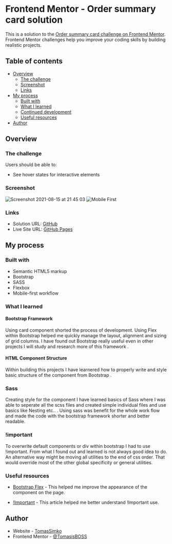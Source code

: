 # Frontend Mentor - Order summary card solution

This is a solution to the [Order summary card challenge on Frontend Mentor](https://www.frontendmentor.io/challenges/order-summary-component-QlPmajDUj). Frontend Mentor challenges help you improve your coding skills by building realistic projects. 

## Table of contents

- [Overview](#overview)
  - [The challenge](#the-challenge)
  - [Screenshot](#screenshot)
  - [Links](#links)
- [My process](#my-process)
  - [Built with](#built-with)
  - [What I learned](#what-i-learned)
  - [Continued development](#continued-development)
  - [Useful resources](#useful-resources)
- [Author](#author)

## Overview

### The challenge

Users should be able to:

- See hover states for interactive elements

### Screenshot

![Screenshot 2021-08-15 at 21 45 03](https://user-images.githubusercontent.com/72190589/129490681-533ce60e-e67c-4585-bad5-1ae4971afa2d.png)
![Mobile First](https://user-images.githubusercontent.com/72190589/129610616-5f0e296f-dd70-4e00-9652-9bb485316afe.png)

### Links

- Solution URL: [GitHub](https://github.com/TomassSimko/fem-order-summary-component)
- Live Site URL: [GitHub Pages](https://tomasssimko.github.io/)

## My process

### Built with

- Semantic HTML5 markup
- Bootstrap
- SASS
- Flexbox
- Mobile-first workflow

### What I learned

#### Bootstrap Framework

Using card component shorted the process of development. Using Flex within Bootstrap helped me quickly manage the layout, alignment and sizing of grid columns. I have found out Bootstrap really useful even in other projects I will study and research more of this framework .

#### HTML Component Structure

Within building this projects I have learnered how to properly write and style basic structure of the component from Bootstrap .

### Sass 

Creating style for the component I have learned basics of Sass where I was able to seperate all the scss files and created simple individual files and use basics like Nesting etc.. . Using sass was benefit for the whole work flow and made the code with the bootstrap framework shorter and better readable.

### !important

 To overwrite default components or div within bootstrap I had to use !important. From what I found out and learned is not always good idea to do. An alternative way might be moving all utilities to the end of css order. That would override most of the other global specificity or general utilities.


### Useful resources

- [Bootstrap Flex](https://getbootstrap.com/docs/5.1/utilities/flex/) - This helped me improve the appearance of the component on the page.

- [!Important](https://css-tricks.com/when-using-important-is-the-right-choice/) - This article helped me better understand !Important use.

## Author

- Website - [TomasSimko](https://github.com/TomassSimko/TomassSimko.github.io)
- Frontend Mentor - [@TomasisBOSS](https://www.frontendmentor.io/profile/TomasisBOSS)
